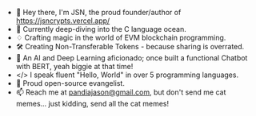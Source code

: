 - 👋 Hey there, I'm JSN, the proud founder/author of https://jsncrypts.vercel.app/
- 🌊 Currently deep-diving into the C language ocean.
- ♢ Crafting magic in the world of EVM blockchain programming.
- 🛠 Creating Non-Transferable Tokens - because sharing is overrated.
- 🤖 An AI and Deep Learning aficionado; once built a functional Chatbot with BERT, yeah biggie at that time!
- </> I speak fluent "Hello, World" in over 5 programming languages.
- 🐧 Proud open-source evangelist.
- 📫 Reach me at pandiajason@gmail.com, but don't send me cat memes... just kidding, send all the cat memes!
  
<!---
PandiaJason/PandiaJason is a ✨ special ✨ repository because its `README.md` (this file) appears on your GitHub profile.
You can click the Preview link to take a look at your changes.
--->
